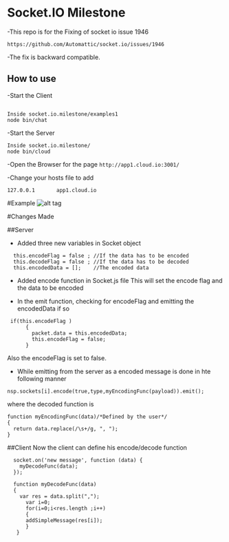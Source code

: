 
# Socket.IO Milestone

-This repo is for the Fixing of socket io issue 1946

``https://github.com/Automattic/socket.io/issues/1946``

-The fix is backward compatible.

## How to use

-Start the Client

```

Inside socket.io.milestone/examples1
node bin/chat
```

-Start the Server

```
Inside socket.io.milestone/
node bin/cloud
```

-Open the Browser for the page 
``http://app1.cloud.io:3001/``

-Change your hosts file to add

``
127.0.0.1       app1.cloud.io
``


#Example
![alt tag](https://github.com/vish1562/socket.io.milestone/blob/master/Example.png.jpg)

#Changes Made

##Server 

- Added three new variables in Socket object
```
  this.encodeFlag = false ; //If the data has to be encoded
  this.decodeFlag = false ; //If the data has to be decoded
  this.encodedData = [];    //The encoded data
```
- Added encode function in Socket.js file
  This will set the encode flag and the data to be encoded

- In the emit function, checking for encodeFlag and emitting the encodedData if so 
```
 if(this.encodeFlag )
      {
        packet.data = this.encodedData;
        this.encodeFlag = false;
      }
  ```
  Also the encodeFlag is set to false.
  
- While emitting from the server as a encoded message is done in hte following manner
```
nsp.sockets[i].encode(true,type,myEncodingFunc(payload)).emit();
```

where the decoded function is 

```
function myEncodingFunc(data)/*Defined by the user*/
{
  return data.replace(/\s+/g, ", ");
}
```

##Client
  Now the client can define his encode/decode function

```
  socket.on('new message', function (data) {
    myDecodeFunc(data);
  });

  function myDecodeFunc(data)
  {
    var res = data.split(",");
      var i=0;
      for(i=0;i<res.length ;i++)
      {
      addSimpleMessage(res[i]);
      }
   }
```




